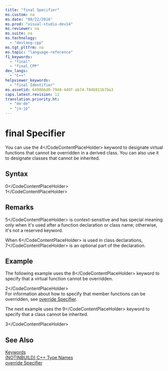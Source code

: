 ```yaml
---
title: "final Specifier"
ms.custom: na
ms.date: "09/22/2016"
ms.prod: "visual-studio-dev14"
ms.reviewer: na
ms.suite: na
ms.technology: 
  - "devlang-cpp"
ms.tgt_pltfrm: na
ms.topic: "language-reference"
f1_keywords: 
  - "final"
  - "final_CPP"
dev_langs: 
  - "C++"
helpviewer_keywords: 
  - "final Identifier"
ms.assetid: 649866d0-79d4-449f-ab74-f84b911b79a3
caps.latest.revision: 11
translation.priority.ht: 
  - "de-de"
  - "ja-jp"
---
```

# final Specifier
You can use the <CodeContentPlaceHolder>4\</CodeContentPlaceHolder> keyword to designate virtual functions that cannot be overridden in a derived class. You can also use it to designate classes that cannot be inherited.  
  
## Syntax  
  
<CodeContentPlaceHolder>0\</CodeContentPlaceHolder>  
<CodeContentPlaceHolder>1\</CodeContentPlaceHolder>  
## Remarks  
 <CodeContentPlaceHolder>5\</CodeContentPlaceHolder> is context-sensitive and has special meaning only when it's used after a function declaration or class name; otherwise, it's not a reserved keyword.  
  
 When <CodeContentPlaceHolder>6\</CodeContentPlaceHolder> is used in class declarations, <CodeContentPlaceHolder>7\</CodeContentPlaceHolder> is an optional part of the declaration.  
  
## Example  
 The following example uses the <CodeContentPlaceHolder>8\</CodeContentPlaceHolder> keyword to specify that a virtual function cannot be overridden.  
  
<CodeContentPlaceHolder>2\</CodeContentPlaceHolder>  
 For information about how to specify that member functions can be overridden, see [override Specifier](../vs140/override-specifier.md).  
  
 The next example uses the <CodeContentPlaceHolder>9\</CodeContentPlaceHolder> keyword to specify that a class cannot be inherited.  
  
<CodeContentPlaceHolder>3\</CodeContentPlaceHolder>  
## See Also  
 [Keywords](../vs140/keywords--c---.md)   
 [(NOTINBUILD) C++ Type Names](assetId:///b53ba470-e583-4e5c-b634-6018f6110674)   
 [override Specifier](../vs140/override-specifier.md)